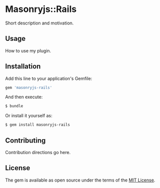 # Masonryjs::Rails
Short description and motivation.

## Usage
How to use my plugin.

## Installation
Add this line to your application's Gemfile:

```ruby
gem 'masonryjs-rails'
```

And then execute:
```bash
$ bundle
```

Or install it yourself as:
```bash
$ gem install masonryjs-rails
```

## Contributing
Contribution directions go here.

## License
The gem is available as open source under the terms of the [MIT License](http://opensource.org/licenses/MIT).

